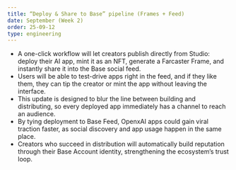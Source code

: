 ```yaml
---
title: “Deploy & Share to Base” pipeline (Frames + Feed)
date: September (Week 2)
order: 25-09-12
type: engineering
---
```


- A one-click workflow will let creators publish directly from Studio: deploy their AI app, mint it as an NFT, generate a Farcaster Frame, and instantly share it into the Base social feed.
- Users will be able to test-drive apps right in the feed, and if they like them, they can tip the creator or mint the app without leaving the interface.
- This update is designed to blur the line between building and distributing, so every deployed app immediately has a channel to reach an audience.
- By tying deployment to Base Feed, OpenxAI apps could gain viral traction faster, as social discovery and app usage happen in the same place.
- Creators who succeed in distribution will automatically build reputation through their Base Account identity, strengthening the ecosystem’s trust loop.
